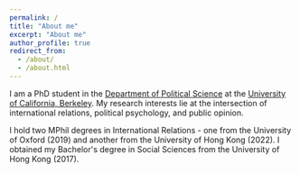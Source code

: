 ```yaml
---
permalink: /
title: "About me"
excerpt: "About me"
author_profile: true
redirect_from: 
  - /about/
  - /about.html
---
```


I am a PhD student in the [Department of Political Science](https://polisci.berkeley.edu/) at the [University of California, Berkeley](https://www.berkeley.edu/). My research interests lie at the intersection of international relations, political psychology, and public opinion. 

I hold two MPhil degrees in International Relations - one from the University of Oxford (2019) and another from the University of Hong Kong (2022). I obtained my Bachelor's degree in Social Sciences from the University of Hong Kong (2017). 
